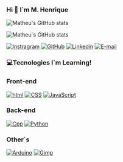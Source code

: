 
### Hi 👋 I`m M. Henrique 

![Matheu's GitHub stats](https://github-readme-stats.vercel.app/api?username=Matheushfb067&show_icons=true&theme=tokyonight)

![Matheu`s GitHub stats](https://github-readme-stats.vercel.app/api/top-langs/?username=anuraghazra&layout=compact&theme=tokyonight)


[![Instragram](https://img.shields.io/badge/Instagram-E4405F?style=for-the-badge&logo=instagram&logoColor=white
)](https://www.instagram.com/matheus_hfb)
[![GitHub](https://img.shields.io/badge/GitHub-100000?style=for-the-badge&logo=github&logoColor=white)](https://github.com/Matheushfb067?tab=repositories)
[![Linkedin](https://img.shields.io/badge/LinkedIn-0077B5?style=for-the-badge&logo=linkedin&logoColor=white)](https://www.linkedin.com/in/mateus-henrique-fb/)
[![E-mail](https://img.shields.io/badge/Gmail-D14836?style=for-the-badge&logo=gmail&logoColor=white)](https://mail.google.com/mail/u/0/#inbox?compose=new)

### 💻Tecnologies I`m Learning!

### Front-end

[![html](https://img.shields.io/badge/HTML5-E34F26?style=for-the-badge&logo=html5&logoColor=white)]()
[![CSS](https://img.shields.io/badge/CSS3-1572B6?style=for-the-badge&logo=css3&logoColor=white)]()
[![JavaScript](https://img.shields.io/badge/JavaScript-F7DF1E?style=for-the-badge&logo=javascript&logoColor=black)]()

### Back-end

[![Cpp](https://img.shields.io/badge/C%2B%2B-00599C?style=for-the-badge&logo=c%2B%2B&logoColor=white)]()
[![Python](https://img.shields.io/badge/Python-14354C?style=for-the-badge&logo=python&logoColor=white)]()
    
### Other`s

[![Arduino](https://img.shields.io/badge/Arduino_IDE-00979D?style=for-the-badge&logo=arduino&logoColor=white)]()
[![Gimp](https://img.shields.io/badge/gimp-5C5543?style=for-the-badge&logo=gimp&logoColor=white)]()

